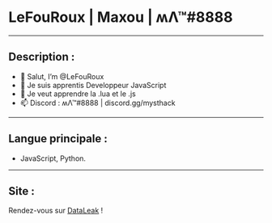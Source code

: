 # LeFouRoux | Maxou | ʍΛ™#8888
-----------------
## Description :

- 👋 Salut, I’m @LeFouRoux
- 👀 Je suis apprentis Developpeur JavaScript
- 🌱 Je veut apprendre la .lua et le .js
- 📫 Discord : ʍΛ™#8888 | discord.gg/mysthack

-----------------
## Langue principale :

- JavaScript, Python.

-----------------
## Site :

Rendez-vous sur [DataLeak](https://leakbase.forumactif.com/) !

